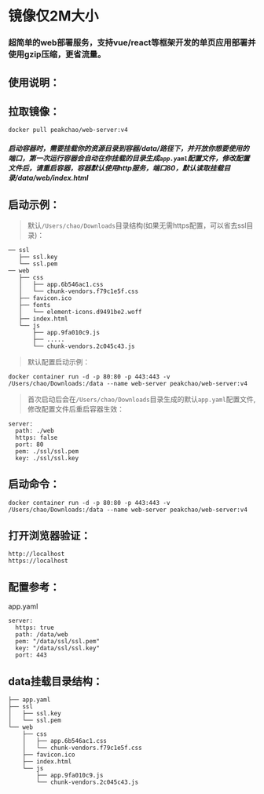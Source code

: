 # 镜像仅2M大小

### 超简单的web部署服务，支持vue/react等框架开发的单页应用部署并使用gzip压缩，更省流量。

## 使用说明：

## 拉取镜像：
```
docker pull peakchao/web-server:v4
```

##### 启动容器时，需要挂载你的资源目录到容器/data/路径下，并开放你想要使用的端口，第一次运行容器会自动在你挂载的目录生成`app.yaml`配置文件，修改配置文件后，请重启容器，容器默认使用http服务，端口80，默认读取挂载目录/data/web/index.html

## 启动示例：

> 默认`/Users/chao/Downloads`目录结构(如果无需https配置，可以省去ssl目录)：

```
── ssl
   ├── ssl.key
   └── ssl.pem
── web
   ├── css
   │   ├── app.6b546ac1.css
   │   └── chunk-vendors.f79c1e5f.css
   ├── favicon.ico
   ├── fonts
   │   └── element-icons.d9491be2.woff
   ├── index.html
   └── js
       ├── app.9fa010c9.js
       ├── .....
       └── chunk-vendors.2c045c43.js
```

> 默认配置启动示例：

```
docker container run -d -p 80:80 -p 443:443 -v /Users/chao/Downloads:/data --name web-server peakchao/web-server:v4
```

> 首次启动后会在`/Users/chao/Downloads`目录生成的默认`app.yaml`配置文件,修改配置文件后重启容器生效：

```
server:
  path: ./web
  https: false
  port: 80
  pem: ./ssl/ssl.pem
  key: ./ssl/ssl.key
```

## 启动命令：
```
docker container run -d -p 80:80 -p 443:443 -v /Users/chao/Downloads:/data --name web-server peakchao/web-server:v4
```
## 打开浏览器验证：
```
http://localhost
https://localhost
```
## 配置参考：
app.yaml
```
server:
  https: true
  path: /data/web
  pem: "/data/ssl/ssl.pem"
  key: "/data/ssl/ssl.key"
  port: 443

```
## data挂载目录结构：
```
├── app.yaml
├── ssl
│   ├── ssl.key
│   └── ssl.pem
└── web
    ├── css
    │   ├── app.6b546ac1.css
    │   └── chunk-vendors.f79c1e5f.css
    ├── favicon.ico
    ├── index.html
    └── js
        ├── app.9fa010c9.js
        └── chunk-vendors.2c045c43.js
```
